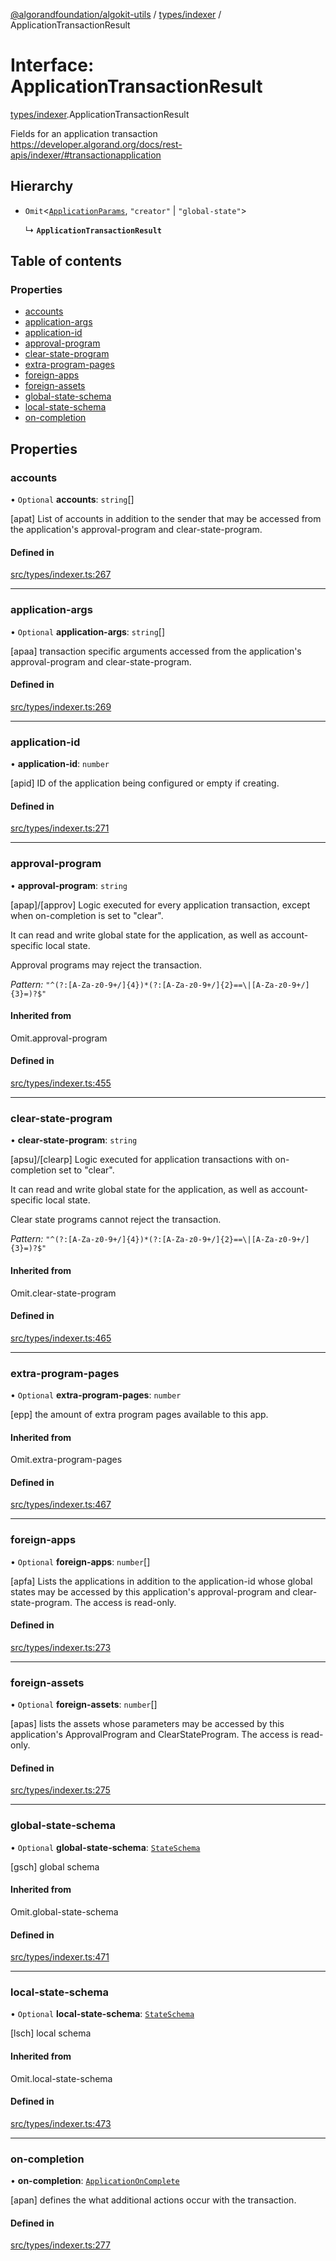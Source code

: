[@algorandfoundation/algokit-utils](../index.md) / [types/indexer](../modules/types_indexer.md) / ApplicationTransactionResult

# Interface: ApplicationTransactionResult

[types/indexer](../modules/types_indexer.md).ApplicationTransactionResult

Fields for an application transaction https://developer.algorand.org/docs/rest-apis/indexer/#transactionapplication

## Hierarchy

- `Omit`<[`ApplicationParams`](types_indexer.ApplicationParams.md), ``"creator"`` \| ``"global-state"``\>

  ↳ **`ApplicationTransactionResult`**

## Table of contents

### Properties

- [accounts](types_indexer.ApplicationTransactionResult.md#accounts)
- [application-args](types_indexer.ApplicationTransactionResult.md#application-args)
- [application-id](types_indexer.ApplicationTransactionResult.md#application-id)
- [approval-program](types_indexer.ApplicationTransactionResult.md#approval-program)
- [clear-state-program](types_indexer.ApplicationTransactionResult.md#clear-state-program)
- [extra-program-pages](types_indexer.ApplicationTransactionResult.md#extra-program-pages)
- [foreign-apps](types_indexer.ApplicationTransactionResult.md#foreign-apps)
- [foreign-assets](types_indexer.ApplicationTransactionResult.md#foreign-assets)
- [global-state-schema](types_indexer.ApplicationTransactionResult.md#global-state-schema)
- [local-state-schema](types_indexer.ApplicationTransactionResult.md#local-state-schema)
- [on-completion](types_indexer.ApplicationTransactionResult.md#on-completion)

## Properties

### accounts

• `Optional` **accounts**: `string`[]

[apat] List of accounts in addition to the sender that may be accessed from the application's approval-program and clear-state-program.

#### Defined in

[src/types/indexer.ts:267](https://github.com/algorandfoundation/algokit-utils-ts/blob/main/src/types/indexer.ts#L267)

___

### application-args

• `Optional` **application-args**: `string`[]

[apaa] transaction specific arguments accessed from the application's approval-program and clear-state-program.

#### Defined in

[src/types/indexer.ts:269](https://github.com/algorandfoundation/algokit-utils-ts/blob/main/src/types/indexer.ts#L269)

___

### application-id

• **application-id**: `number`

[apid] ID of the application being configured or empty if creating.

#### Defined in

[src/types/indexer.ts:271](https://github.com/algorandfoundation/algokit-utils-ts/blob/main/src/types/indexer.ts#L271)

___

### approval-program

• **approval-program**: `string`

[apap]/[approv] Logic executed for every application transaction, except when on-completion is set to "clear".

It can read and write global state for the application, as well as account-specific local state.

Approval programs may reject the transaction.

*Pattern:* `"^(?:[A-Za-z0-9+/]{4})*(?:[A-Za-z0-9+/]{2}==\|[A-Za-z0-9+/]{3}=)?$"`

#### Inherited from

Omit.approval-program

#### Defined in

[src/types/indexer.ts:455](https://github.com/algorandfoundation/algokit-utils-ts/blob/main/src/types/indexer.ts#L455)

___

### clear-state-program

• **clear-state-program**: `string`

[apsu]/[clearp] Logic executed for application transactions with on-completion set to "clear".

It can read and write global state for the application, as well as account-specific local state.

Clear state programs cannot reject the transaction.

*Pattern:* `"^(?:[A-Za-z0-9+/]{4})*(?:[A-Za-z0-9+/]{2}==\|[A-Za-z0-9+/]{3}=)?$"`

#### Inherited from

Omit.clear-state-program

#### Defined in

[src/types/indexer.ts:465](https://github.com/algorandfoundation/algokit-utils-ts/blob/main/src/types/indexer.ts#L465)

___

### extra-program-pages

• `Optional` **extra-program-pages**: `number`

[epp] the amount of extra program pages available to this app.

#### Inherited from

Omit.extra-program-pages

#### Defined in

[src/types/indexer.ts:467](https://github.com/algorandfoundation/algokit-utils-ts/blob/main/src/types/indexer.ts#L467)

___

### foreign-apps

• `Optional` **foreign-apps**: `number`[]

[apfa] Lists the applications in addition to the application-id whose global states may be accessed by this application's approval-program and clear-state-program. The access is read-only.

#### Defined in

[src/types/indexer.ts:273](https://github.com/algorandfoundation/algokit-utils-ts/blob/main/src/types/indexer.ts#L273)

___

### foreign-assets

• `Optional` **foreign-assets**: `number`[]

[apas] lists the assets whose parameters may be accessed by this application's ApprovalProgram and ClearStateProgram. The access is read-only.

#### Defined in

[src/types/indexer.ts:275](https://github.com/algorandfoundation/algokit-utils-ts/blob/main/src/types/indexer.ts#L275)

___

### global-state-schema

• `Optional` **global-state-schema**: [`StateSchema`](types_indexer.StateSchema.md)

[gsch] global schema

#### Inherited from

Omit.global-state-schema

#### Defined in

[src/types/indexer.ts:471](https://github.com/algorandfoundation/algokit-utils-ts/blob/main/src/types/indexer.ts#L471)

___

### local-state-schema

• `Optional` **local-state-schema**: [`StateSchema`](types_indexer.StateSchema.md)

[lsch] local schema

#### Inherited from

Omit.local-state-schema

#### Defined in

[src/types/indexer.ts:473](https://github.com/algorandfoundation/algokit-utils-ts/blob/main/src/types/indexer.ts#L473)

___

### on-completion

• **on-completion**: [`ApplicationOnComplete`](../enums/types_indexer.ApplicationOnComplete.md)

[apan] defines the what additional actions occur with the transaction.

#### Defined in

[src/types/indexer.ts:277](https://github.com/algorandfoundation/algokit-utils-ts/blob/main/src/types/indexer.ts#L277)
